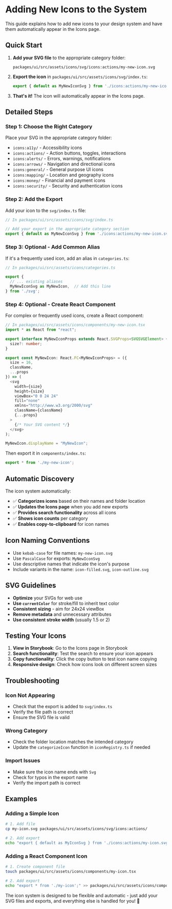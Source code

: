 # Adding New Icons to the System

This guide explains how to add new icons to your design system and have them automatically appear in the Icons page.

## Quick Start

1. **Add your SVG file** to the appropriate category folder:
   ```
   packages/ui/src/assets/icons/svg/icons:actions/my-new-icon.svg
   ```

2. **Export the icon** in `packages/ui/src/assets/icons/svg/index.ts`:
   ```typescript
   export { default as MyNewIconSvg } from './icons:actions/my-new-icon.svg';
   ```

3. **That's it!** The icon will automatically appear in the Icons page.

## Detailed Steps

### Step 1: Choose the Right Category

Place your SVG in the appropriate category folder:

- `icons:a11y/` - Accessibility icons
- `icons:actions/` - Action buttons, toggles, interactions
- `icons:alerts/` - Errors, warnings, notifications
- `icons:arrows/` - Navigation and directional icons
- `icons:general/` - General purpose UI icons
- `icons:mapping/` - Location and geography icons
- `icons:money/` - Financial and payment icons
- `icons:security/` - Security and authentication icons

### Step 2: Add the Export

Add your icon to the `svg/index.ts` file:

```typescript
// In packages/ui/src/assets/icons/svg/index.ts

// Add your export in the appropriate category section
export { default as MyNewIconSvg } from './icons:actions/my-new-icon.svg';
```

### Step 3: Optional - Add Common Alias

If it's a frequently used icon, add an alias in `categories.ts`:

```typescript
// In packages/ui/src/assets/icons/categories.ts

export { 
  // ... existing aliases
  MyNewIconSvg as MyNewIcon,  // Add this line
} from './svg';
```

### Step 4: Optional - Create React Component

For complex or frequently used icons, create a React component:

```typescript
// In packages/ui/src/assets/icons/components/my-new-icon.tsx
import * as React from "react";

export interface MyNewIconProps extends React.SVGProps<SVGSVGElement> {
  size?: number;
}

export const MyNewIcon: React.FC<MyNewIconProps> = ({ 
  size = 16, 
  className,
  ...props 
}) => (
  <svg
    width={size}
    height={size}
    viewBox="0 0 24 24"
    fill="none"
    xmlns="http://www.w3.org/2000/svg"
    className={className}
    {...props}
  >
    {/* Your SVG content */}
  </svg>
);

MyNewIcon.displayName = "MyNewIcon";
```

Then export it in `components/index.ts`:

```typescript
export * from './my-new-icon';
```

## Automatic Discovery

The icon system automatically:

- ✅ **Categorizes icons** based on their names and folder location
- ✅ **Updates the Icons page** when you add new exports
- ✅ **Provides search functionality** across all icons
- ✅ **Shows icon counts** per category
- ✅ **Enables copy-to-clipboard** for icon names

## Icon Naming Conventions

- Use `kebab-case` for file names: `my-new-icon.svg`
- Use `PascalCase` for exports: `MyNewIconSvg`
- Use descriptive names that indicate the icon's purpose
- Include variants in the name: `icon-filled.svg`, `icon-outline.svg`

## SVG Guidelines

- **Optimize** your SVGs for web use
- **Use `currentColor`** for stroke/fill to inherit text color
- **Consistent sizing** - aim for 24x24 viewBox
- **Remove metadata** and unnecessary attributes
- **Use consistent stroke width** (usually 1.5 or 2)

## Testing Your Icons

1. **View in Storybook**: Go to the Icons page in Storybook
2. **Search functionality**: Test the search to ensure your icon appears
3. **Copy functionality**: Click the copy button to test icon name copying
4. **Responsive design**: Check how icons look on different screen sizes

## Troubleshooting

### Icon Not Appearing
- Check that the export is added to `svg/index.ts`
- Verify the file path is correct
- Ensure the SVG file is valid

### Wrong Category
- Check the folder location matches the intended category
- Update the `categorizeIcon` function in `iconRegistry.ts` if needed

### Import Issues
- Make sure the icon name ends with `Svg`
- Check for typos in the export name
- Verify the import path is correct

## Examples

### Adding a Simple Icon
```bash
# 1. Add file
cp my-icon.svg packages/ui/src/assets/icons/svg/icons:actions/

# 2. Add export
echo "export { default as MyIconSvg } from './icons:actions/my-icon.svg';" >> packages/ui/src/assets/icons/svg/index.ts
```

### Adding a React Component Icon
```bash
# 1. Create component file
touch packages/ui/src/assets/icons/components/my-icon.tsx

# 2. Add export
echo "export * from './my-icon';" >> packages/ui/src/assets/icons/components/index.ts
```

The icon system is designed to be flexible and automatic - just add your SVG files and exports, and everything else is handled for you! 🎉
